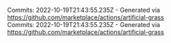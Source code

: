 Commits: 2022-10-19T21:43:55.235Z - Generated via https://github.com/marketplace/actions/artificial-grass
<br>
Commits: 2022-10-19T21:43:55.235Z - Generated via https://github.com/marketplace/actions/artificial-grass
<br>
